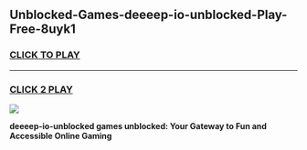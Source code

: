 
## Unblocked-Games-deeeep-io-unblocked-Play-Free-8uyk1
<h3>
<a href="https://premium76.site?title=deeeep-io-unblocked&ref=20M">CLICK TO PLAY</a></h3>
<hr>

<h3>
<a href="https://premium76.site?title=deeeep-io-unblocked&ref=20M">CLICK 2 PLAY</a>
  
</h3>

<a href="https://premium76.site?title=deeeep-io-unblocked&ref=19M"><img src="https://clearcache.store/games.png"></a>


**deeeep-io-unblocked games unblocked: Your Gateway to Fun and Accessible Online Gaming**
